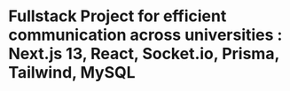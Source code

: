 # Fullstack Project for efficient communication across universities : Next.js 13, React, Socket.io, Prisma, Tailwind, MySQL
